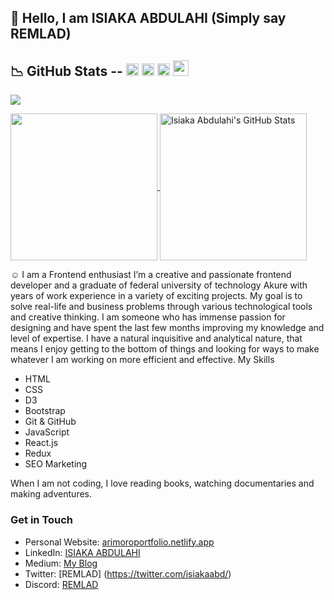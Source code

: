 ## 👋 Hello, I am ISIAKA ABDULAHI (Simply say REMLAD)

##	&#x1F4C9; GitHub Stats -- [<img src='https://cdn.jsdelivr.net/npm/simple-icons@3.0.1/icons/linkedin.svg' alt='linkedin' height='20'>](https://www.linkedin.com/in/isiaka-abdulahi-1bb16514a/) [<img src='https://cdn.jsdelivr.net/npm/simple-icons@3.0.1/icons/instagram.svg' alt='instagram' height='20'>](https://www.instagram.com/arimoro_olamilekan/?hl=en/) [<img src='https://cdn.jsdelivr.net/npm/simple-icons@3.0.1/icons/twitter.svg' alt='twitter' height='20'>](https://twitter.com/TheCodeLord) [<img src='https://cdn.jsdelivr.net/npm/simple-icons@3.0.1/icons/dev-dot-to.svg' alt='website' height='25'>](https://dev.to/lexitar32)

![](https://visitor-badge.laobi.icu/badge?page_id=isiakaabd)

<a href="https://github.com/isiakaabd/isiakaabd">
  <img height="235px" align="center" src="https://github-readme-stats.vercel.app/api/top-langs/?username=Lexitar32&hide=java&title_color=ffffff&text_color=c9cacc&icon_color=2bbc8a&bg_color=1d1f21" />
</a>
<a href="https://github.com/isiakaabd/isiakaabd">
  <img height="235px" align="center" src="https://github-readme-stats.vercel.app/api?username=isiakaabd&show_icons=true&line_height=27&count_private=true&title_color=ffffff&text_color=c9cacc&icon_color=2bbc8a&bg_color=1d1f21" alt="Isiaka Abdulahi's GitHub Stats" />
</a>  


&#x263A; I am a Frontend enthusiast
I’m a  creative and passionate frontend developer and a graduate of federal university of technology Akure with years of work experience in a variety of exciting projects. My goal is to solve real-life and business problems through various technological tools and creative thinking. 
I am someone who has immense passion for designing and have spent the last few months improving my knowledge and level of expertise. 
I have a natural inquisitive and analytical nature, that means I enjoy getting to the bottom of things and looking for ways to make whatever I am working on more efficient and effective.
My Skills
- HTML
- CSS
- D3
- Bootstrap
- Git & GitHub
- JavaScript
- React.js
- Redux
- SEO Marketing

When I am not coding, I love reading books, watching documentaries and making adventures. 

### Get in Touch
* Personal Website: [arimoroportfolio.netlify.app](https://isiaka-abdulahi-new-portfolio.netlify.app/)
* LinkedIn: [ISIAKA ABDULAHI](https://www.linkedin.com/in/isiaka-abdulahi-1bb16514a/)
* Medium: [My Blog](https://isiakaabd.medium.com/)
* Twitter: [REMLAD] (https://twitter.com/isiakaabd/)
* Discord: [REMLAD](https://twitter.com/isiakaabd)
